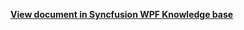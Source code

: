 **[View document in Syncfusion WPF Knowledge base](https://www.syncfusion.com/kb/12668/how-to-customize-the-month-cell-with-appointment-count-in-the-wpf-scheduler-calendar)**
